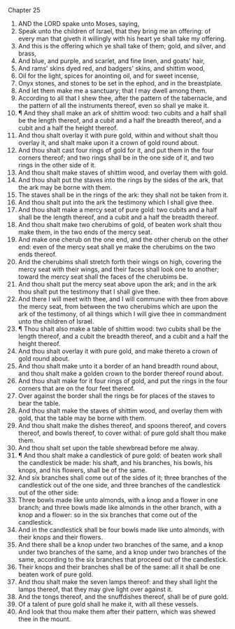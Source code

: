 

Chapter 25

1. AND the LORD spake unto Moses, saying,
2. Speak unto the children of Israel, that they bring me an offering: of every man that giveth it willingly with his heart ye shall take my offering.
3. And this is the offering which ye shall take of them; gold, and silver, and brass,
4. And blue, and purple, and scarlet, and fine linen, and goats' hair,
5. And rams' skins dyed red, and badgers' skins, and shittim wood,
6. Oil for the light, spices for anointing oil, and for sweet incense,
7. Onyx stones, and stones to be set in the ephod, and in the breastplate.
8. And let them make me a sanctuary; that I may dwell among them.
9. According to all that I shew thee, after the pattern of the tabernacle, and the pattern of all the instruments thereof, even so shall ye make it.
10. ¶ And they shall make an ark of shittim wood: two cubits and a half shall be the length thereof, and a cubit and a half the breadth thereof, and a cubit and a half the height thereof.
11. And thou shalt overlay it with pure gold, within and without shalt thou overlay it, and shalt make upon it a crown of gold round about.
12. And thou shalt cast four rings of gold for it, and put them in the four corners thereof; and two rings shall be in the one side of it, and two rings in the other side of it.
13. And thou shalt make staves of shittim wood, and overlay them with gold.
14. And thou shalt put the staves into the rings by the sides of the ark, that the ark may be borne with them.
15. The staves shall be in the rings of the ark: they shall not be taken from it.
16. And thou shalt put into the ark the testimony which I shall give thee.
17. And thou shalt make a mercy seat of pure gold: two cubits and a half shall be the length thereof, and a cubit and a half the breadth thereof.
18. And thou shalt make two cherubims of gold, of beaten work shalt thou make them, in the two ends of the mercy seat.
19. And make one cherub on the one end, and the other cherub on the other end: even of the mercy seat shall ye make the cherubims on the two ends thereof.
20. And the cherubims shall stretch forth their wings on high, covering the mercy seat with their wings, and their faces shall look one to another; toward the mercy seat shall the faces of the cherubims be.
21. And thou shalt put the mercy seat above upon the ark; and in the ark thou shalt put the testimony that I shall give thee.
22. And there I will meet with thee, and I will commune with thee from above the mercy seat, from between the two cherubims which are upon the ark of the testimony, of all things which I will give thee in commandment unto the children of Israel.
23. ¶ Thou shalt also make a table of shittim wood: two cubits shall be the length thereof, and a cubit the breadth thereof, and a cubit and a half the height thereof.
24. And thou shalt overlay it with pure gold, and make thereto a crown of gold round about.
25. And thou shalt make unto it a border of an hand breadth round about, and thou shalt make a golden crown to the border thereof round about.
26. And thou shalt make for it four rings of gold, and put the rings in the four corners that are on the four feet thereof.
27. Over against the border shall the rings be for places of the staves to bear the table.
28. And thou shalt make the staves of shittim wood, and overlay them with gold, that the table may be borne with them.
29. And thou shalt make the dishes thereof, and spoons thereof, and covers thereof, and bowls thereof, to cover withal: of pure gold shalt thou make them.
30. And thou shalt set upon the table shewbread before me alway.
31. ¶ And thou shalt make a candlestick of pure gold: of beaten work shall the candlestick be made: his shaft, and his branches, his bowls, his knops, and his flowers, shall be of the same.
32. And six branches shall come out of the sides of it; three branches of the candlestick out of the one side, and three branches of the candlestick out of the other side:
33. Three bowls made like unto almonds, with a knop and a flower in one branch; and three bowls made like almonds in the other branch, with a knop and a flower: so in the six branches that come out of the candlestick.
34. And in the candlestick shall be four bowls made like unto almonds, with their knops and their flowers.
35. And there shall be a knop under two branches of the same, and a knop under two branches of the same, and a knop under two branches of the same, according to the six branches that proceed out of the candlestick.
36. Their knops and their branches shall be of the same: all it shall be one beaten work of pure gold.
37. And thou shalt make the seven lamps thereof: and they shall light the lamps thereof, that they may give light over against it.
38. And the tongs thereof, and the snuffdishes thereof, shall be of pure gold.
39. Of a talent of pure gold shall he make it, with all these vessels.
40. And look that thou make them after their pattern, which was shewed thee in the mount.
